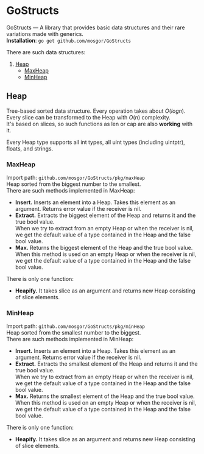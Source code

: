 # GoStructs
GoStructs — A library that provides basic data structures and their rare variations made with generics.   
**Installation**: ```go get github.com/mosgor/GoStructs```

There are such data structures: 
1) [Heap](#heap)
    - [MaxHeap](#maxheap)
    - [MinHeap](#minheap)
## Heap
Tree-based sorted data structure.
Every operation takes about $O(log{n})$.  
Every slice can be transformed to the Heap with $O(n)$ complexity.  
It's based on slices, so such functions as len or cap are also **working** with it.   
   
Every Heap type supports all int types, all uint types (including uintptr), floats, and strings.
### MaxHeap
Import path: ```github.com/mosgor/GoStructs/pkg/maxHeap```  
Heap sorted from the biggest number to the smallest.  
There are such methods implemented in MaxHeap:
- **Insert.** Inserts an element into a Heap. Takes this element as an argument. Returns error value if the receiver is nil.
- **Extract.** Extracts the biggest element of the Heap and returns it and the true bool value.    
When we try to extract from an empty Heap or when the receiver is nil,
we get the default value of a type contained in the Heap and the false bool value.
- **Max.** Returns the biggest element of the Heap and the true bool value.   
When this method is used on an empty Heap or when the receiver is nil,
  we get the default value of a type contained in the Heap and the false bool value.

There is only one function:
- **Heapify.** It takes slice as an argument and returns new Heap consisting of slice elements.
### MinHeap
Import path: ```github.com/mosgor/GoStructs/pkg/minHeap```  
Heap sorted from the smallest number to the biggest.  
There are such methods implemented in MinHeap:
- **Insert.** Inserts an element into a Heap. Takes this element as an argument. Returns error value if the receiver is nil.
- **Extract.**
  Extracts the smallest element of the Heap and returns it and the true bool value.    
  When we try to extract from an empty Heap or when the receiver is nil,
  we get the default value of a type contained in the Heap and the false bool value.
- **Max.** Returns the smallest element of the Heap and the true bool value.   
  When this method is used on an empty Heap or when the receiver is nil,
  we get the default value of a type contained in the Heap and the false bool value.

There is only one function:
- **Heapify.** It takes slice as an argument and returns new Heap consisting of slice elements.